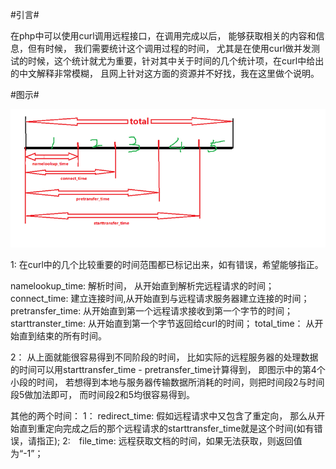 #引言#

在php中可以使用curl调用远程接口，在调用完成以后， 能够获取相关的内容和信息，但有时候， 我们需要统计这个调用过程的时间， 尤其是在使用curl做并发测试的时候，这个统计就尤为重要，针对其中关于时间的几个统计项，在curl中给出的中文解释非常模糊， 且网上针对这方面的资源并不好找，我在这里做个说明。

#图示#

![top](./img/curl.png)

1: 在curl中的几个比较重要的时间范围都已标记出来，如有错误，希望能够指正。

namelookup_time: 解析时间， 从开始直到解析完远程请求的时间；
connect_time: 建立连接时间,从开始直到与远程请求服务器建立连接的时间；
pretransfer_time: 从开始直到第一个远程请求接收到第一个字节的时间；
starttranster_time: 从开始直到第一个字节返回给curl的时间；
total_time： 从开始直到结束的所有时间。

2： 从上面就能很容易得到不同阶段的时间， 比如实际的远程服务器的处理数据的时间可以用starttransfer_time - pretransfer_time计算得到， 即图示中的第4个小段的时间， 若想得到本地与服务器传输数据所消耗的时间，则把时间段2与时间段5做加法即可， 而时间段2和5均很容易得到。

其他的两个时间：
1： redirect_time: 假如远程请求中又包含了重定向， 那么从开始直到重定向完成之后的那个远程请求的starttransfer_time就是这个时间(如有错误，请指正);
2:　file_time: 远程获取文档的时间，如果无法获取，则返回值为“-1”；
